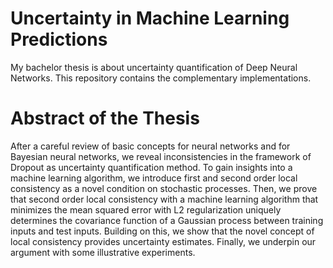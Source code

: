 # Uncertainty in Machine Learning Predictions
My bachelor thesis is about uncertainty quantification of Deep Neural Networks. This repository contains the complementary implementations. 

# Abstract of the Thesis
After a careful review of basic concepts for neural networks and for Bayesian neural networks, we reveal inconsistencies in the framework of Dropout as uncertainty quantification method. To gain insights into a machine learning algorithm, we introduce first and second order local consistency as a novel condition on stochastic processes. Then, we prove that second order local consistency with a machine learning algorithm that minimizes the mean squared error with L2 regularization uniquely determines the covariance function of a Gaussian process between training inputs and test inputs. Building on this, we show that the novel concept of local consistency provides uncertainty estimates. Finally, we underpin our argument with some illustrative experiments.

